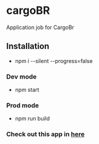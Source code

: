 # cargoBR

Application job for CargoBr

## Installation

 - npm i --silent --progress=false

### Dev mode

 - npm start
 
### Prod mode
 
 - npm run build
 
### Check out this app in [here](https://marcelorl.github.io/cargobr/) 